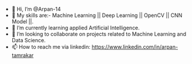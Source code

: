 - 👋 Hi, I’m @Arpan-14
- 👀 My skills are:- Machine Learning || Deep Learning || OpenCV || CNN Model ||.
- 🌱 I’m currently learning applied Artificial Intelligence.
- 💞️ I’m looking to collaborate on projects related to Machine Learning and Data Science.
- 📫 How to reach me via linkedin: https://www.linkedin.com/in/arpan-tamrakar

<!---
Arpan-14/Arpan-14 is a ✨ special ✨ repository because its `README.md` (this file) appears on your GitHub profile.
You can click the Preview link to take a look at your changes.
--->
